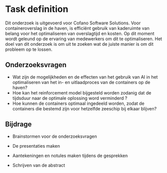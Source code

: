 # Task definition

Dit onderzoek is uitgevoerd voor Cofano Software Solutions. Voor containeroverslag in de haven, is efficiënt gebruik van kaderuimte van belang voor het optimaliseren van overslagtijd en kosten. Op dit moment wordt geleund op de ervaring van medewerkers om dit te optimaliseren. Het doel van dit onderzoek is om uit te zoeken wat de juiste manier is om dit probleem op te lossen.

## Onderzoeksvragen

- Wat zijn de mogelijkheden en de effecten van het gebruik van AI in het optimaliseren van het in- en uitlaadproces van de containers op de haven?
- Hoe kan het reinforcement model bijgesteld worden zodanig dat de tijdsduur naar de optimale oplossing word verminderd ?
- Hoe kunnen de containers optimaal ingedeeld worden, zodat de containers die bestemd zijn voor hetzelfde zeeschip bij elkaar blijven?

## Bijdrage

- Brainstormen voor de onderzoeksvragen

- De presentaties maken

- Aantekeningen en notules maken tijdens de gesprekken

- Schrijven van de abstract
